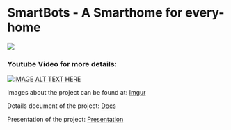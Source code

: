 # SmartBots - A Smarthome for every-home

![](https://i.imgur.com/xPDf9Zo.jpg)

### Youtube Video for more details:
[![IMAGE ALT TEXT HERE](https://img.youtube.com/vi/n9KBzR_akeg/0.jpg)](https://www.youtube.com/watch?v=n9KBzR_akeg)

Images about the project can be found at: [Imgur](https://imgur.com/a/YC7mFwW)

Details document of the project: [Docs](https://github.com/smart-bots/about/blob/master/document.pdf)

Presentation of the project: [Presentation](https://github.com/smart-bots/about/blob/master/presentation.pdf)
